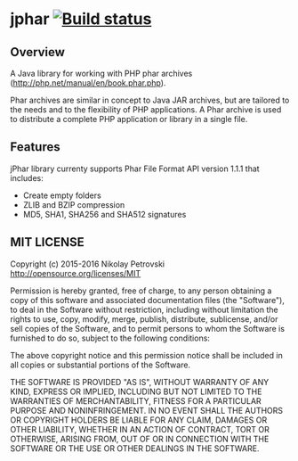 jphar [![Build status](https://travis-ci.org/npetrovski/jphar.svg?branch=master)](https://travis-ci.org/npetrovski/jphar)
========================

Overview
--------
A Java library for working with PHP phar archives (http://php.net/manual/en/book.phar.php).

Phar archives are similar in concept to Java JAR archives, but are tailored to the needs and to the flexibility of PHP applications. A Phar archive is used to distribute a complete PHP application or library in a single file.

Features
--------
jPhar library currenty supports Phar File Format API version 1.1.1 that includes:
* Create empty folders
* ZLIB and BZIP compression
* MD5, SHA1, SHA256 and SHA512 signatures

MIT LICENSE
---

Copyright (c) 2015-2016 Nikolay Petrovski
http://opensource.org/licenses/MIT

Permission is hereby granted, free of charge, to any person obtaining a copy of this software and associated documentation files (the "Software"), to deal in the Software without restriction, including without limitation the rights to use, copy, modify, merge, publish, distribute, sublicense, and/or sell copies of the Software, and to permit persons to whom the Software is furnished to do so, subject to the following conditions:

The above copyright notice and this permission notice shall be included in all copies or substantial portions of the Software.

THE SOFTWARE IS PROVIDED "AS IS", WITHOUT WARRANTY OF ANY KIND, EXPRESS OR IMPLIED, INCLUDING BUT NOT LIMITED TO THE WARRANTIES OF MERCHANTABILITY, FITNESS FOR A PARTICULAR PURPOSE AND NONINFRINGEMENT. IN NO EVENT SHALL THE AUTHORS OR COPYRIGHT HOLDERS BE LIABLE FOR ANY CLAIM, DAMAGES OR OTHER LIABILITY, WHETHER IN AN ACTION OF CONTRACT, TORT OR OTHERWISE, ARISING FROM, OUT OF OR IN CONNECTION WITH THE SOFTWARE OR THE USE OR OTHER DEALINGS IN THE SOFTWARE.
